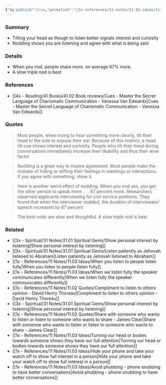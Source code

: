 ```yaml
---
{"dg-publish":true,"permalink":"/1x-references/11-notes/11-03-ideas/tilt-your-head-and-nod-to-show-interest-in-what-someone-is-saying/","title":"Tilt your head and nod to show interest in what someone is saying","created":"2024-08-18T12:35:14.884+03:00","updated":"2024-08-18T19:47:24.942+03:00"}
---
```



### Summary
- Tilting your head as though to listen better signals interest and curiosity
- Nodding shows you are listening and agree with what is being said

### Details
- When you nod, people share more. on average 67% more.
- A slow triple nod is best

### References
- [[4x - Reading/41 Books/41.02 Book reviews/Cues - Master the Secret Language of Charismatic Communication - Vanessa Van Edwards\|Cues - Master the Secret Language of Charismatic Communication - Vanessa Van Edwards]]

### Quotes
> Most people, when trying to hear something more clearly, tilt their head to the side to expose their ear. Because of this instinct, a head tilt cue shows interest and curiosity. People who tilt their head during conversations immediately increase their likability and thus their wow factor

> Nodding is a great way to inspire agreement. Most people make the mistake of hiding or stifling their feelings in meetings or interactions. If you agree with something, show it.

> Here is another weird effect of nodding: When you nod yes, you get the other person to speak more . . . 67 percent more. Researchers observed applicants interviewing for civil service positions. They found that when the interviewer nodded, the duration of interviewees’ speech increased by 67 percent

>The best nods are slow and thoughtful. A slow triple nod is best

### Related
- [[3x - Spiritual/31 Notes/31.01 Spiritual Gems/Show personal interest by listening\|Show personal interest by listening]]
- [[3x - Spiritual/31 Notes/31.01 Spiritual Gems/Listen patiently as Jehovah listened to Abraham\|Listen patiently as Jehovah listened to Abraham]]
- [[1x - References/11 Notes/11.03 Ideas/When you listen to people listen fully\|When you listen to people listen fully]]
- [[1x - References/11 Notes/11.03 Ideas/When we listen fully the speaker communicates differently\|When we listen fully the speaker communicates differently]]
- [[1x - References/11 Notes/11.02 Quotes/Compliment to listen to others opinion - David Henry Thoreau\|Compliment to listen to others opinion - David Henry Thoreau]]
- [[3x - Spiritual/31 Notes/31.01 Spiritual Gems/Show personal interest by listening\|Show personal interest by listening]]
- [[1x - References/11 Notes/11.02 Quotes/Share with someone who wants to listen or listen to someone who wants to share - James Clear\|Share with someone who wants to listen or listen to someone who wants to share - James Clear]]
- [[1x - References/11 Notes/11.03 Ideas/Turning our head or bodies towards someone shows they have our full attention\|Turning our head or bodies towards someone shows they have our full attention]]
- [[1x - References/11 Notes/11.03 Ideas/Hide your phone and take your watch off to show full interest in a person\|Hide your phone and take your watch off to show full interest in a person]]
- [[1x - References/11 Notes/11.03 Ideas/Avoid phubbing - phone snubbing to have better conversations\|Avoid phubbing - phone snubbing to have better conversations]]